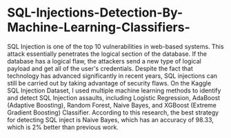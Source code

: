 # SQL-Injections-Detection-By-Machine-Learning-Classifiers-
SQL Injection is one of the top 10 vulnerabilities  in web-based systems. This attack essentially penetrates  the logical section of the database. If the database has a  logical flaw, the attackers send a new type of logical  payload and get all of the user's credentials. Despite the  fact that technology has advanced significantly in recent  years, SQL injections can still be carried out by taking  advantage of security flaws. On the Kaggle SQL Injection  Dataset, I used multiple machine learning methods  to identify and detect SQL Injection assaults, including  Logistic Regression, AdaBoost (Adaptive Boosting),  Random Forest, Naive Bayes, and XGBoost (Extreme Gradient Boosting) Classifier. According to this research,  the best strategy for detecting SQL inject is Naive Bayes,  which has an accuracy of 98.33, which is 2% better than  previous work.
